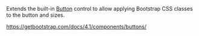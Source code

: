 Extends the built-in [Button](/docs/controls/builtin/Button/{branch}) control to allow applying Bootstrap CSS classes to the button and sizes.

<https://getbootstrap.com/docs/4.1/components/buttons/>